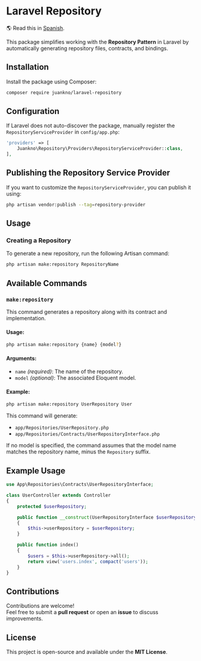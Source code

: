 # Laravel Repository

🌎 Read this in [Spanish](README.es.md).

This package simplifies working with the **Repository Pattern** in Laravel by automatically generating repository files, contracts, and bindings.

## Installation

Install the package using Composer:

```sh
composer require juankno/laravel-repository
```

## Configuration

If Laravel does not auto-discover the package, manually register the `RepositoryServiceProvider` in `config/app.php`:

```php
'providers' => [
    Juankno\Repository\Providers\RepositoryServiceProvider::class,
],
```

## Publishing the Repository Service Provider

If you want to customize the `RepositoryServiceProvider`, you can publish it using:

```sh
php artisan vendor:publish --tag=repository-provider
```

## Usage

### Creating a Repository

To generate a new repository, run the following Artisan command:

```sh
php artisan make:repository RepositoryName
```

## Available Commands

### `make:repository`

This command generates a repository along with its contract and implementation.

#### **Usage:**
```sh
php artisan make:repository {name} {model?}
```

#### **Arguments:**
- `name` _(required)_: The name of the repository.
- `model` _(optional)_: The associated Eloquent model.

#### **Example:**
```sh
php artisan make:repository UserRepository User
```

This command will generate:
- `app/Repositories/UserRepository.php`
- `app/Repositories/Contracts/UserRepositoryInterface.php`

If no model is specified, the command assumes that the model name matches the repository name, minus the `Repository` suffix.

## Example Usage

```php
use App\Repositories\Contracts\UserRepositoryInterface;

class UserController extends Controller
{
    protected $userRepository;

    public function __construct(UserRepositoryInterface $userRepository)
    {
        $this->userRepository = $userRepository;
    }

    public function index()
    {
        $users = $this->userRepository->all();
        return view('users.index', compact('users'));
    }
}
```

## Contributions

Contributions are welcome!  
Feel free to submit a **pull request** or open an **issue** to discuss improvements.

## License

This project is open-source and available under the **MIT License**.
